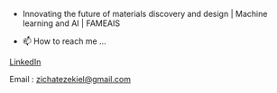 - Innovating the future of materials discovery and design | Machine learning and AI | FAMEAIS

- 📫 How to reach me ...

[LinkedIn](https://www.linkedin.com/in/zichat-ezekiel)

Email : zichatezekiel@gmail.com

<!---
zichat/zichat is a ✨ special ✨ repository because its `README.md` (this file) appears on your GitHub profile.
You can click the Preview link to take a look at your changes.
--->
